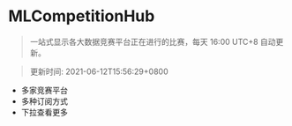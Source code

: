 # MLCompetitionHub

> 一站式显示各大数据竞赛平台正在进行的比赛，每天 16:00 UTC+8 自动更新。
  
> 更新时间: 2021-06-12T15:56:29+0800 

* 多家竞赛平台
* 多种订阅方式
* 下拉查看更多